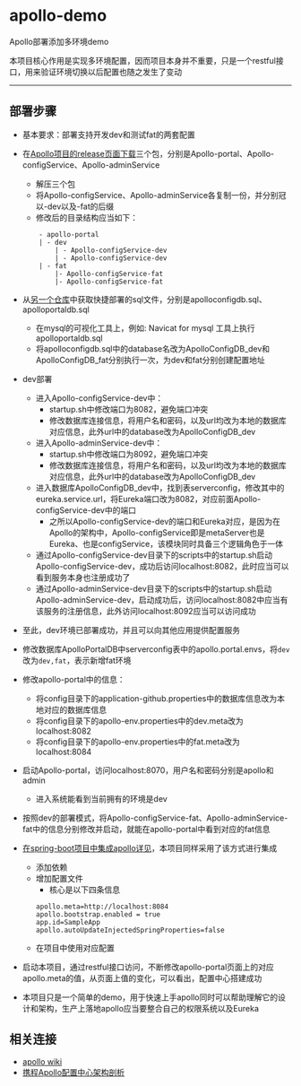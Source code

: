 # apollo-demo
Apollo部署添加多环境demo

本项目核心作用是实现多环境配置，因而项目本身并不重要，只是一个restful接口，用来验证环境切换以后配置也随之发生了变动

---

## 部署步骤
- 基本要求：部署支持开发dev和测试fat的两套配置
- 在[Apollo项目的release页面下载](https://github.com/ctripcorp/apollo/releases)三个包，分别是Apollo-portal、Apollo-configService、Apollo-adminService
    - 解压三个包
    - 将Apollo-configService、Apollo-adminService各复制一份，并分别冠以-dev以及-fat的后缀
    - 修改后的目录结构应当如下：
    ```
        - apollo-portal
        | - dev
            | - Apollo-configService-dev
            | - Apollo-configService-dev
        | - fat
            |- Apollo-configService-fat
            |- Apollo-configService-fat
    ```

- 从[另一个仓库](https://github.com/nobodyiam/apollo-build-scripts/tree/master/sql)中获取快捷部署的sql文件，分别是apolloconfigdb.sql、apolloportaldb.sql
    - 在mysql的可视化工具上，例如: Navicat for mysql 工具上执行apolloportaldb.sql
    - 将apolloconfigdb.sql中的database名改为ApolloConfigDB_dev和ApolloConfigDB_fat分别执行一次，为dev和fat分别创建配置地址

- dev部署
    - 进入Apollo-configService-dev中：
        - startup.sh中修改端口为8082，避免端口冲突
        - 修改数据库连接信息，将用户名和密码，以及url均改为本地的数据库对应信息，此外url中的database改为ApolloConfigDB_dev
    - 进入Apollo-adminService-dev中：
        - startup.sh中修改端口为8092，避免端口冲突
        - 修改数据库连接信息，将用户名和密码，以及url均改为本地的数据库对应信息，此外url中的database改为ApolloConfigDB_dev
    - 进入数据库ApolloConfigDB_dev中，找到表serverconfig，修改其中的eureka.service.url，将Eureka端口改为8082，对应前面Apollo-configService-dev中的端口
        - 之所以Apollo-configService-dev的端口和Eureka对应，是因为在Apollo的架构中，Apollo-configService即是metaServer也是Eureka、也是configService，该模块同时具备三个逻辑角色于一体
    - 通过Apollo-configService-dev目录下的scripts中的startup.sh启动Apollo-configService-dev，成功后访问localhost:8082，此时应当可以看到服务本身也注册成功了
    - 通过Apollo-adminService-dev目录下的scripts中的startup.sh启动Apollo-adminService-dev，启动成功后，访问localhost:8082中应当有该服务的注册信息，此外访问localhost:8092应当可以访问成功
    
- 至此，dev环境已部署成功，并且可以向其他应用提供配置服务
- 修改数据库ApolloPortalDB中serverconfig表中的apollo.portal.envs，将`dev`改为`dev,fat`，表示新增fat环境
- 修改apollo-portal中的信息：
    - 将config目录下的application-github.properties中的数据库信息改为本地对应的数据库信息
    - 将config目录下的apollo-env.properties中的dev.meta改为localhost:8082
    - 将config目录下的apollo-env.properties中的fat.meta改为localhost:8084
- 启动Apollo-portal，访问localhost:8070，用户名和密码分别是apollo和admin
    - 进入系统能看到当前拥有的环境是dev
    
- 按照dev的部署模式，将Apollo-configService-fat、Apollo-adminService-fat中的信息分别修改并启动，就能在apollo-portal中看到对应的fat信息
- [在spring-boot项目中集成apollo详见](https://github.com/ctripcorp/apollo/wiki/Java%E5%AE%A2%E6%88%B7%E7%AB%AF%E4%BD%BF%E7%94%A8%E6%8C%87%E5%8D%97#3213-spring-boot%E9%9B%86%E6%88%90%E6%96%B9%E5%BC%8F%E6%8E%A8%E8%8D%90)，本项目同样采用了该方式进行集成
    - 添加依赖
    - 增加配置文件
        - 核心是以下四条信息
        ```properties
        apollo.meta=http://localhost:8084
        apollo.bootstrap.enabled = true
        app.id=SampleApp
        apollo.autoUpdateInjectedSpringProperties=false
        ```
    - 在项目中使用对应配置

- 启动本项目，通过restful接口访问，不断修改apollo-portal页面上的对应apollo.meta的值，从页面上值的变化，可以看出，配置中心搭建成功
- 本项目只是一个简单的demo，用于快速上手apollo同时可以帮助理解它的设计和架构，生产上落地apollo应当要整合自己的权限系统以及Eureka

## 相关连接
- [apollo wiki](https://github.com/ctripcorp/apollo/wiki)
- [携程Apollo配置中心架构剖析](https://mp.weixin.qq.com/s/-hUaQPzfsl9Lm3IqQW3VDQ)
